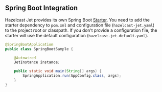 ## Spring Boot Integration

Hazelcast Jet provides its own Spring Boot 
[Starter](https://github.com/hazelcast/hazelcast-jet-contrib/tree/jet-4.5-maintenance/hazelcast-jet-spring-boot-starter).
You need to add the starter dependency to `pom.xml` and configuration
file (`hazelcast-jet.yaml`) to the project root or classpath. If you 
don't provide a configuration file, the starter will use the default 
configuration (`hazelcast-jet-default.yaml`). 

```java
@SpringBootApplication
public class SpringBootSample {

    @Autowired
    JetInstance instance;

    public static void main(String[] args) {
        SpringApplication.run(AppConfig.class, args);
    }
}
```